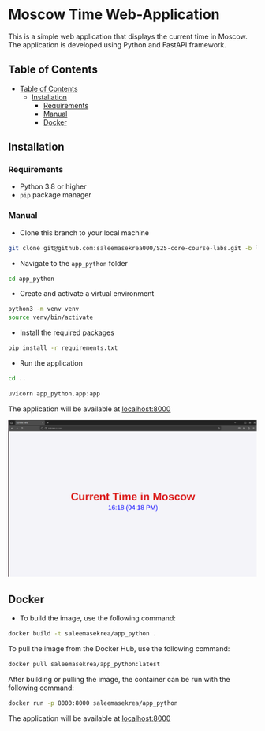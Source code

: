 # Moscow Time Web-Application

This is a simple web application that displays the current time in Moscow. The application is developed using Python and FastAPI framework.

## Table of Contents

- [Table of Contents](#table-of-contents)
  - [Installation](#installation)
    - [Requirements](#requirements)
    - [Manual](#manual)
    - [Docker](#docker)

## Installation

### Requirements

- Python 3.8 or higher
- `pip` package manager

### Manual

- Clone this branch to your local machine

```bash
git clone git@github.com:saleemasekrea000/S25-core-course-labs.git -b lab1
```

- Navigate to the `app_python` folder

```bash
cd app_python
```

- Create and activate a virtual environment

```bash
python3 -m venv venv
source venv/bin/activate
```

- Install the required packages

```bash
pip install -r requirements.txt
```

- Run the application

```bash
cd ..
```

```bash
uvicorn app_python.app:app
```

The application will be available at [localhost:8000](http://localhost:8000/)

![First Opening](img/2.png)

## Docker

- To build the image, use the following command:

```bash
docker build -t saleemasekrea/app_python .
```

To pull the image from the Docker Hub, use the following command:

```bash
docker pull saleemasekrea/app_python:latest
```

After building or pulling the image, the container can be run with the following command:

```bash
docker run -p 8000:8000 saleemasekrea/app_python
```

The application will be available at [localhost:8000](http://localhost:8000/)
